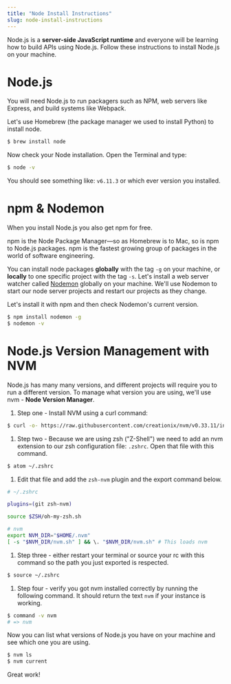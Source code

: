 ```yaml
---
title: "Node Install Instructions"
slug: node-install-instructions
---
```


Node.js is a **server-side JavaScript runtime** and everyone will be learning how to build APIs using Node.js. Follow these instructions to install Node.js on your machine.

# Node.js

You will need Node.js to run packagers such as NPM, web servers like Express, and build systems like Webpack.

Let's use Homebrew (the package manager we used to install Python) to install node.

```bash
$ brew install node
```

Now check your Node installation. Open the Terminal and type:

```bash
$ node -v
```

You should see something like: `v6.11.3` or which ever version you installed.

# npm & Nodemon

When you install Node.js you also get npm for free.

npm is the Node Package Manager—so as Homebrew is to Mac, so is npm to Node.js packages. npm is the fastest growing group of packages in the world of software engineering.

You can install node packages **globally** with the tag `-g` on your machine, or **locally** to one specific project with the tag `-s`. Let's install a web server watcher called [Nodemon](https://github.com/remy/nodemon) globally on your machine. We'll use Nodemon to start our node server projects and restart our projects as they change.

Let's install it with npm and then check Nodemon's current version.

```bash
$ npm install nodemon -g
$ nodemon -v
```

# Node.js Version Management with NVM

Node.js has many many versions, and different projects will require you to run a different version. To manage what version you are using, we'll use nvm - **Node Version Manager**.

1. Step one - Install NVM using a curl command:

  ```bash
  $ curl -o- https://raw.githubusercontent.com/creationix/nvm/v0.33.11/install.sh | bash
  ```

1. Step two - Because we are using zsh ("Z-Shell") we need to add an nvm extension to our zsh configuration file: `.zshrc`. Open that file with this command.

  ```bash
  $ atom ~/.zshrc
  ```

1. Edit that file and add the `zsh-nvm` plugin and the export command below.

  ```bash
  # ~/.zshrc

  plugins=(git zsh-nvm)

  source $ZSH/oh-my-zsh.sh

  # nvm
  export NVM_DIR="$HOME/.nvm"
  [ -s "$NVM_DIR/nvm.sh" ] && \. "$NVM_DIR/nvm.sh" # This loads nvm
  ```

1. Step three - either restart your terminal or source your rc with this command so the path you just exported is respected.

  ```bash
  $ source ~/.zshrc
  ```

1. Step four - verify you got nvm installed correctly by running the following command. It should return the text `nvm` if your instance is working.

  ```bash
  $ command -v nvm
  # => nvm
  ```

  Now you can list what versions of Node.js you have on your machine and see which one you are using.

  ```bash
  $ nvm ls
  $ nvm current
  ```

Great work!
